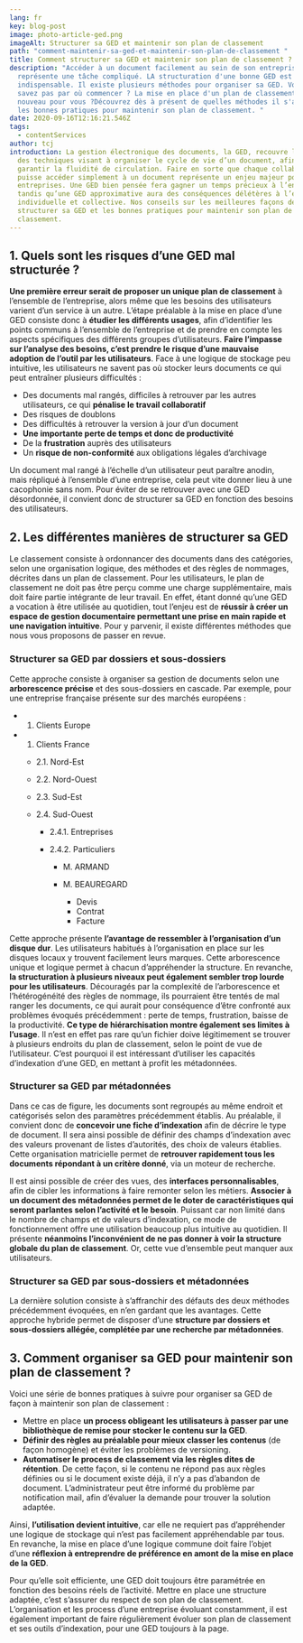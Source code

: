 ```yaml
---
lang: fr
key: blog-post
image: photo-article-ged.png
imageAlt: Structurer sa GED et maintenir son plan de classement
path: "comment-maintenir-sa-ged-et-maintenir-son-plan-de-classement "
title: Comment structurer sa GED et maintenir son plan de classement ?
description: "Accéder à un document facilement au sein de son entreprise
  représente une tâche compliqué. LA structuration d'une bonne GED est alors
  indispensable. Il existe plusieurs méthodes pour organiser sa GED. Vous ne
  savez pas par où commencer ? La mise en place d'un plan de classement est
  nouveau pour vous ?Découvrez dès à présent de quelles méthodes il s'agit et
  les bonnes pratiques pour maintenir son plan de classement. "
date: 2020-09-16T12:16:21.546Z
tags:
  - contentServices
author: tcj
introduction: La gestion électronique des documents, la GED, recouvre l’ensemble
  des techniques visant à organiser le cycle de vie d’un document, afin d’en
  garantir la fluidité de circulation. Faire en sorte que chaque collaborateur
  puisse accéder simplement à un document représente un enjeu majeur pour les
  entreprises. Une GED bien pensée fera gagner un temps précieux à l’entreprise,
  tandis qu’une GED approximative aura des conséquences délétères à l’échelle
  individuelle et collective. Nos conseils sur les meilleures façons de
  structurer sa GED et les bonnes pratiques pour maintenir son plan de
  classement.
---
```

## 1. Quels sont les risques d’une GED mal structurée ?

**Une première erreur serait de proposer un unique plan de classement** à l’ensemble de l’entreprise, alors même que les besoins des utilisateurs varient d’un service à un autre. L’étape préalable à la mise en place d’une GED consiste donc à **étudier les différents usages**, afin d’identifier les points communs à l’ensemble de l’entreprise et de prendre en compte les aspects spécifiques des différents groupes d’utilisateurs. **Faire l’impasse sur l’analyse des besoins, c’est prendre le risque d’une mauvaise adoption de l’outil par les utilisateurs**. Face à une logique de stockage peu intuitive, les utilisateurs ne savent pas où stocker leurs documents ce qui peut entraîner plusieurs difficultés :

* Des documents mal rangés, difficiles à retrouver par les autres utilisateurs, ce qui **pénalise le travail collaboratif**
* Des risques de doublons
* Des difficultés à retrouver la version à jour d’un document
* **Une importante perte de temps et donc de productivité**
* De la **frustration** auprès des utilisateurs
* Un **risque de non-conformité** aux obligations légales d’archivage

Un document mal rangé à l’échelle d’un utilisateur peut paraître anodin, mais répliqué à l’ensemble d’une entreprise, cela peut vite donner lieu à une cacophonie sans nom. Pour éviter de se retrouver avec une GED désordonnée, il convient donc de structurer sa GED en fonction des besoins des utilisateurs.

## 2. Les différentes manières de structurer sa GED

Le classement consiste à ordonnancer des documents dans des catégories, selon une organisation logique, des méthodes et des règles de nommages, décrites dans un plan de classement. Pour les utilisateurs, le plan de classement ne doit pas être perçu comme une charge supplémentaire, mais doit faire partie intégrante de leur travail. En effet, étant donné qu’une GED a vocation à être utilisée au quotidien, tout l’enjeu est de **réussir à créer un espace de gestion documentaire permettant une prise en main rapide et une navigation intuitive**. Pour y parvenir, il existe différentes méthodes que nous vous proposons de passer en revue.

### Structurer sa GED par dossiers et sous-dossiers

Cette approche consiste à organiser sa gestion de documents selon une **arborescence précise** et des sous-dossiers en cascade. Par exemple, pour une entreprise française présente sur des marchés européens :

* 1. Clients Europe
* 1. Clients France  

  * 2.1. Nord-Est
  * 2.2. Nord-Ouest
  * 2.3. Sud-Est
  * 2.4. Sud-Ouest 

    * 2.4.1. Entreprises 
    * 2.4.2. Particuliers 

      * M. ARMAND
      * M. BEAUREGARD

        * Devis
        * Contrat
        * Facture 

Cette approche présente **l’avantage de ressembler à l’organisation d’un disque dur**. Les utilisateurs habitués à l’organisation en place sur les disques locaux y trouvent facilement leurs marques. Cette arborescence unique et logique permet à chacun d’appréhender la structure. En revanche, **la structuration à plusieurs niveaux peut également sembler trop lourde pour les utilisateurs**. Découragés par la complexité de l’arborescence et l’hétérogénéité des règles de nommage, ils pourraient être tentés de mal ranger les documents, ce qui aurait pour conséquence d’être confronté aux problèmes évoqués précédemment : perte de temps, frustration, baisse de la productivité. **Ce type de hiérarchisation montre également ses limites à l’usage**. Il n’est en effet pas rare qu’un fichier doive légitimement se trouver à plusieurs endroits du plan de classement, selon le point de vue de l’utilisateur. C’est pourquoi il est intéressant d’utiliser les capacités d’indexation d’une GED, en mettant à profit les métadonnées.

### Structurer sa GED par métadonnées

Dans ce cas de figure, les documents sont regroupés au même endroit et catégorisés selon des paramètres précédemment établis. Au préalable, il convient donc de **concevoir une fiche d’indexation** afin de décrire le type de document. Il sera ainsi possible de définir des champs d’indexation avec des valeurs provenant de listes d’autorités, des choix de valeurs établies. Cette organisation matricielle permet de **retrouver rapidement tous les documents répondant à un critère donné**, via un moteur de recherche.

Il est ainsi possible de créer des vues, des **interfaces personnalisables**, afin de cibler les informations à faire remonter selon les métiers. **Associer à un document des métadonnées permet de le doter de caractéristiques qui seront parlantes selon l’activité et le besoin**. Puissant car non limité dans le nombre de champs et de valeurs d’indexation, ce mode de fonctionnement offre une utilisation beaucoup plus intuitive au quotidien. Il présente **néanmoins l’inconvénient de ne pas donner à voir la structure globale du plan de classement**. Or, cette vue d’ensemble peut manquer aux utilisateurs.

### Structurer sa GED par sous-dossiers et métadonnées

La dernière solution consiste à s’affranchir des défauts des deux méthodes précédemment évoquées, en n’en gardant que les avantages. Cette approche hybride permet de disposer d’une **structure par dossiers et sous-dossiers allégée, complétée par une recherche par métadonnées**.

## 3. Comment organiser sa GED pour maintenir son plan de classement ?

Voici une série de bonnes pratiques à suivre pour organiser sa GED de façon à maintenir son plan de classement :

* Mettre en place **un process obligeant les utilisateurs à passer par une bibliothèque de remise pour stocker le contenu sur la GED**.
* **Définir des règles au préalable pour mieux classer les contenus** (de façon homogène) et éviter les problèmes de versioning.
* **Automatiser le process de classement via les règles dites de rétention**. De cette façon, si le contenu ne répond pas aux règles définies ou si le document existe déjà, il n’y a pas d’abandon de document. L’administrateur peut être informé du problème par notification mail, afin d’évaluer la demande pour trouver la solution adaptée.

Ainsi, **l’utilisation devient intuitive**, car elle ne requiert pas d’appréhender une logique de stockage qui n’est pas facilement appréhendable par tous. En revanche, la mise en place d’une logique commune doit faire l’objet d’une **réflexion à entreprendre de préférence en amont de la mise en place de la GED**.

Pour qu’elle soit efficiente, une GED doit toujours être paramétrée en fonction des besoins réels de l’activité. Mettre en place une structure adaptée, c’est s’assurer du respect de son plan de classement. L’organisation et les process d’une entreprise évoluant constamment, il est également important de faire régulièrement évoluer son plan de classement et ses outils d’indexation, pour une GED toujours à la page.